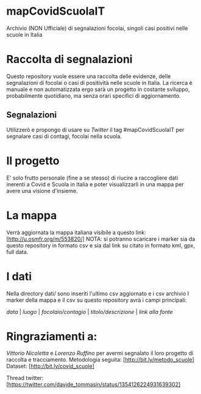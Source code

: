 # mapCovidScuolaIT
Archivio (NON Ufficiale) di segnalazioni focolai, singoli casi positivi nelle scuole in Italia 

# Raccolta di segnalazioni
Questo repository vuole essere una raccolta delle evidenze, delle segnalazioni di focolai o casi di positività nelle scuole in Italia.
La ricerca è manuale e non automatizzata ergo sarà un progetto in costante sviluppo, probabilmente quotidiano, ma senza orari specifici di aggiornamento.

## Segnalazioni
Utilizzerò e propongo di usare su *Twitter* il tag #mapCovidScuolaIT per segnalare casi di contagi, focolai nella scuola.

# Il progetto
E' solo frutto personale (fine a se stesso) di riucire a raccogliere dati inerenti a Covid e Scuola in Italia e poter visualizzarli in una mappa per avere una visione d'insieme.

# La mappa
Verrà aggiornata la mappa italiana visibile a questo link:
[http://u.osmfr.org/m/553820/]
NOTA: si potranno scaricare i marker sia da questo repository in formato csv e sia dal link su citato in formato kml, gpx, full data.

# I dati
Nella directory dati/ sono inseriti l'ultimo csv aggiornato e i csv archivio
I marker della mappa e il csv su questo repository avrà i campi principali:

*data* | *luogo* | *focolaio/contagio* | *titolo/descrizione* | *link alla fonte*

# Ringraziamenti a:
*Vittorio Nicoletta* e *Lorenzo Ruffino* per avermi segnalato il loro progetto di raccolta e tracciamento.
Metodologia seguita:
[http://bit.ly/metodo_scuole]
Dataset:
[http://bit.ly/covid_scuole]

Thread twitter:
[https://twitter.com/davide_tommasin/status/1354126224931639302]

